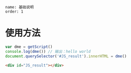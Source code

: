 ```preyaml
name: 基础说明
order: 1
```

# 使用方法

```javascript
var dme = getScript()
console.log(dme()) // 输出：hello world
document.querySelector('#JS_result').innerHTML = dme()
```

```html
<div id="JS_result"></div>
```